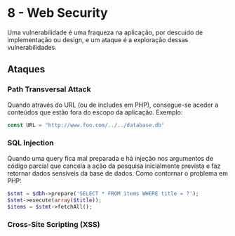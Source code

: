 # 8 - Web Security

Uma vulnerabilidade é uma fraqueza na aplicação, por descuido de implementação ou design, e um ataque é a exploração dessas vulnerabilidades. 

## Ataques

### Path Transversal Attack

Quando através do URL (ou de includes em PHP), consegue-se aceder a conteúdos que estão fora do escopo da aplicação. Exemplo:

```js
const URL = "http://www.foo.com/../../database.db'
```

### SQL Injection

Quando uma query fica mal preparada e há injeção nos argumentos de código parcial que cancela a ação da pesquisa inicialmente prevista e faz retornar dados sensíveis da base de dados. Como contornar o problema em PHP:

```php
$stmt = $dbh->prepare('SELECT * FROM items WHERE title = ?');
$stmt->execute(array($title));
$items = $stmt->fetchAll();
```

### Cross-Site Scripting (XSS)

